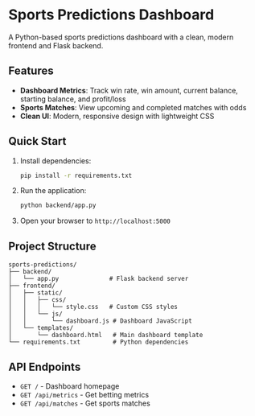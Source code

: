 # Sports Predictions Dashboard

A Python-based sports predictions dashboard with a clean, modern frontend and Flask backend.

## Features

- **Dashboard Metrics**: Track win rate, win amount, current balance, starting balance, and profit/loss
- **Sports Matches**: View upcoming and completed matches with odds
- **Clean UI**: Modern, responsive design with lightweight CSS

## Quick Start

1. Install dependencies:
   ```bash
   pip install -r requirements.txt
   ```

2. Run the application:
   ```bash
   python backend/app.py
   ```

3. Open your browser to `http://localhost:5000`

## Project Structure

```
sports-predictions/
├── backend/
│   └── app.py              # Flask backend server
├── frontend/
│   ├── static/
│   │   ├── css/
│   │   │   └── style.css   # Custom CSS styles
│   │   └── js/
│   │       └── dashboard.js # Dashboard JavaScript
│   └── templates/
│       └── dashboard.html   # Main dashboard template
└── requirements.txt         # Python dependencies
```

## API Endpoints

- `GET /` - Dashboard homepage
- `GET /api/metrics` - Get betting metrics
- `GET /api/matches` - Get sports matches
